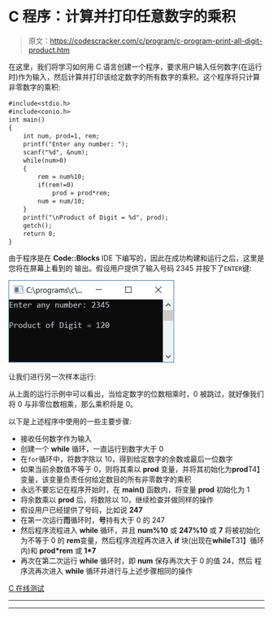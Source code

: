 # C 程序：计算并打印任意数字的乘积

> 原文：<https://codescracker.com/c/program/c-program-print-all-digit-product.htm>

在这里，我们将学习如何用 C 语言创建一个程序，要求用户输入任何数字(在运行时)作为输入，然后计算并打印该给定数字的所有数字的乘积。这个程序将只计算非零数字的乘积:

```
#include<stdio.h>
#include<conio.h>
int main()
{
    int num, prod=1, rem;
    printf("Enter any number: ");
    scanf("%d", &num);
    while(num>0)
    {
        rem = num%10;
        if(rem!=0)
            prod = prod*rem;
        num = num/10;
    }
    printf("\nProduct of Digit = %d", prod);
    getch();
    return 0;
}
```

由于程序是在 **Code::Blocks** IDE 下编写的，因此在成功构建和运行之后，这里是您将在屏幕上看到的 输出。假设用户提供了输入号码 2345 并按下了`ENTER`键:

![c program product of all digit](img/ea1680ab4d671cd93812cc799a886160.png)

让我们进行另一次样本运行:

从上面的运行示例中可以看出，当给定数字的位数相乘时，0 被跳过，就好像我们将 0 与非零位数相乘，那么乘积将是 0。

以下是上述程序中使用的一些主要步骤:

*   接收任何数字作为输入
*   创建一个 **while** 循环，一直运行到数字大于 0
*   在`for`循环中，将数字除以 10，得到给定数字的余数或最后一位数字
*   如果当前余数值不等于 0，则将其乘以 **prod** 变量，并将其初始化为**prod**T4】变量，该变量负责任何给定数目的所有非零数字的乘积
*   永远不要忘记在程序开始时，在 **main()** 函数内，将变量 **prod** 初始化为 1
*   将余数乘以 **prod** 后，将数除以 10，继续检查并做同样的操作
*   假设用户已经提供了号码，比如说 **247**
*   在第一次运行**而**循环时，**号**持有大于 0 的 247
*   然后程序流程进入 **while** 循环，并且 **num%10** 或 **247%10** 或 **7** 将被初始化为不等于 0 的 **rem**变量，然后程序流程再次进入 **if** 块(出现在**while**T31】循环内)和 **prod*rem** 或 **1*7**
*   再次在第二次运行 **while** 循环时，即 **num** 保存再次大于 0 的值 24，然后 程序流再次进入 **while** 循环并进行与上述步骤相同的操作

[C 在线测试](/exam/showtest.php?subid=2)

* * *

* * *